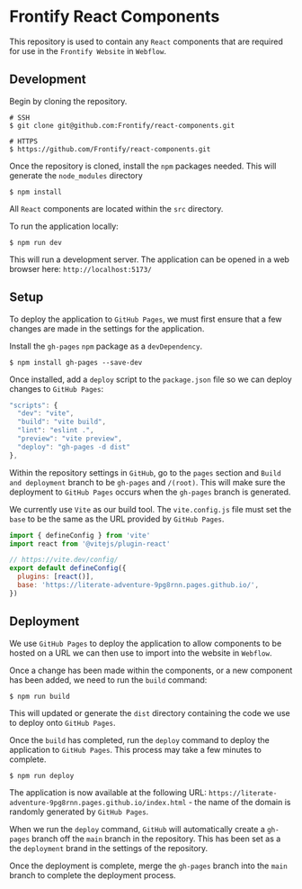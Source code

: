 # Frontify React Components
This repository is used to contain any `React` components that are required for use in the `Frontify Website` in `Webflow`.

## Development
Begin by cloning the repository.

```shell
# SSH
$ git clone git@github.com:Frontify/react-components.git

# HTTPS
$ https://github.com/Frontify/react-components.git
```

Once the repository is cloned, install the `npm` packages needed. This will generate the `node_modules` directory

```shell
$ npm install
```

All `React` components are located within the `src` directory.

To run the application locally:

```shell
$ npm run dev
```

This will run a development server. The application can be opened in a web browser here: `http://localhost:5173/`

## Setup
To deploy the application to `GitHub Pages`, we must first ensure that a few changes are made in the settings for the application.

Install the `gh-pages` `npm` package as a `devDependency`.

```shell
$ npm install gh-pages --save-dev
```

Once installed, add a `deploy` script to the `package.json` file so we can deploy changes to `GitHub Pages`:

```javascript
"scripts": {
  "dev": "vite",
  "build": "vite build",
  "lint": "eslint .",
  "preview": "vite preview",
  "deploy": "gh-pages -d dist"
},
```

Within the repository settings in `GitHub`, go to the `pages` section and `Build and deployment` branch to be `gh-pages` and `/(root)`. This will make sure the deployment to `GitHub Pages` occurs when the `gh-pages` branch is generated.

We currently use `Vite` as our build tool. The `vite.config.js` file must set the `base` to be the same as the URL provided by `GitHub Pages`.

```javascript
import { defineConfig } from 'vite'
import react from '@vitejs/plugin-react'

// https://vite.dev/config/
export default defineConfig({
  plugins: [react()],
  base: 'https://literate-adventure-9pg8rnn.pages.github.io/',
})
```

## Deployment
We use `GitHub Pages` to deploy the application to allow components to be hosted on a URL we can then use to import into the website in `Webflow`.

Once a change has been made within the components, or a new component has been added, we need to run the `build` command:

```shell
$ npm run build
```

This will updated or generate the `dist` directory containing the code we use to deploy onto `GitHub Pages`.

Once the `build` has completed, run the `deploy` command to deploy the application to `GitHub Pages`. This process may take a few minutes to complete.

```shell
$ npm run deploy
```

The application is now available at the following URL: `https://literate-adventure-9pg8rnn.pages.github.io/index.html` - the name of the domain is randomly generated by `GitHub Pages`.

When we run the `deploy` command, `GitHub` will automatically create a `gh-pages` branch off the `main` branch in the repository. This has been set as a the `deployment` brand in the settings of the repository.

Once the deployment is complete, merge the `gh-pages` branch into the `main` branch to complete the deployment process.
